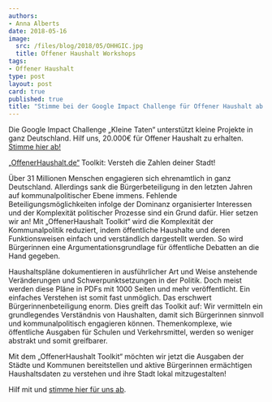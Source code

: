 ```yaml
---
authors: 
- Anna Alberts
date: 2018-05-16
image:
  src: /files/blog/2018/05/OHHGIC.jpg
  title: Offener Haushalt Workshops
tags:
- Offener Haushalt
type: post
layout: post
card: true
published: true
title: "Stimme bei der Google Impact Challenge für Offener Haushalt ab!" 
---
```


Die Google Impact Challenge „Kleine Taten“ unterstützt kleine Projekte in ganz Deutschland. Hilf uns, 20.000€ für Offener Haushalt zu erhalten. [Stimme hier ab!](https://impactchallenge.withgoogle.com/deutschland2018/charities/okfn)


[„OffenerHaushalt.de“](https://offenerhaushalt.de/) Toolkit: Versteh die Zahlen deiner Stadt!

Über 31 Millionen Menschen engagieren sich ehrenamtlich in ganz Deutschland. Allerdings sank die Bürgerbeteiligung in den letzten Jahren auf kommunalpolitischer Ebene immens. Fehlende Beteiligungsmöglichkeiten infolge der Dominanz organisierter Interessen und der Komplexität politischer Prozesse sind ein Grund dafür. Hier setzen wir an! Mit „OffenerHaushalt Toolkit“  wird die Komplexität der Kommunalpolitik reduziert, indem öffentliche Haushalte und deren Funktionsweisen einfach und verständlich dargestellt werden. So wird Bürgerinnen eine Argumentationsgrundlage für öffentliche Debatten an die Hand gegeben.

Haushaltspläne dokumentieren in ausführlicher Art und Weise anstehende Veränderungen und Schwerpunktsetzungen in der Politik. Doch meist werden diese Pläne in PDFs mit 1000 Seiten und mehr veröffentlicht. Ein einfaches Verstehen ist somit fast unmöglich. Das erschwert Bürgerinnenbeteiligung enorm. Dies greift das Toolkit auf: Wir vermitteln ein grundlegendes Verständnis von Haushalten, damit sich Bürgerinnen sinnvoll und kommunalpolitisch engagieren können. Themenkomplexe, wie öffentliche Ausgaben für Schulen und Verkehrsmittel, werden so weniger abstrakt und somit greifbarer. 

Mit dem „OffenerHaushalt Toolkit“ möchten wir jetzt die Ausgaben der Städte und Kommunen bereitstellen und aktive Bürgerinnen ermächtigen Haushaltsdaten zu verstehen und ihre Stadt lokal mitzugestalten!

Hilf mit und [stimme hier für uns ab](https://impactchallenge.withgoogle.com/deutschland2018/charities/okfn).
